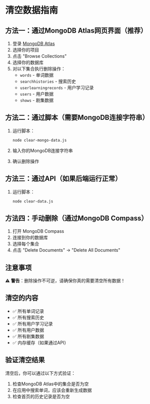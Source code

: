 # 清空数据指南

## 方法一：通过MongoDB Atlas网页界面（推荐）

1. 登录 [MongoDB Atlas](https://cloud.mongodb.com)
2. 选择你的项目
3. 点击 "Browse Collections"
4. 选择你的数据库
5. 对以下集合执行删除操作：
   - `words` - 单词数据
   - `searchhistories` - 搜索历史
   - `userlearningrecords` - 用户学习记录
   - `users` - 用户数据
   - `shows` - 剧集数据

## 方法二：通过脚本（需要MongoDB连接字符串）

1. 运行脚本：
   ```bash
   node clear-mongo-data.js
   ```

2. 输入你的MongoDB连接字符串
3. 确认删除操作

## 方法三：通过API（如果后端运行正常）

1. 运行脚本：
   ```bash
   node clear-data.js
   ```

## 方法四：手动删除（通过MongoDB Compass）

1. 打开 MongoDB Compass
2. 连接到你的数据库
3. 选择每个集合
4. 点击 "Delete Documents" -> "Delete All Documents"

## 注意事项

⚠️ **警告**：删除操作不可逆，请确保你真的需要清空所有数据！

## 清空的内容

- ✅ 所有单词记录
- ✅ 所有搜索历史
- ✅ 所有用户学习记录
- ✅ 所有用户数据
- ✅ 所有剧集数据
- ✅ 内存缓存（如果通过API）

## 验证清空结果

清空后，你可以通过以下方式验证：

1. 检查MongoDB Atlas中的集合是否为空
2. 在应用中搜索单词，应该会重新生成数据
3. 检查首页的历史记录是否为空 